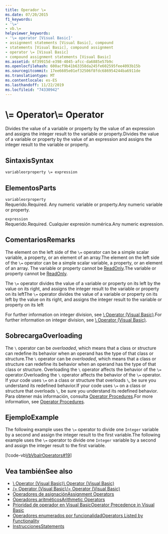 ```yaml
---
title: Operador \=
ms.date: 07/20/2015
f1_keywords:
- '\='
- vb.\=
helpviewer_keywords:
- '\= operator [Visual Basic]'
- assignment statements [Visual Basic], compound
- statements [Visual Basic], compound assignment
- operator \= [Visual Basic]
- compound assignment statements [Visual Basic]
ms.assetid: 6f39915d-e398-4045-afcc-da6885e57b9c
ms.openlocfilehash: 600acf9b41b63358da245fe602595fee4093b15b
ms.sourcegitcommit: 17ee6605e01ef32506f8fdc686954244ba6911de
ms.translationtype: MT
ms.contentlocale: es-ES
ms.lasthandoff: 11/22/2019
ms.locfileid: "74330942"
---
```

# <a name="-operator"></a><span data-ttu-id="8486c-102">\\= Operator</span><span class="sxs-lookup"><span data-stu-id="8486c-102">\\= Operator</span></span>
<span data-ttu-id="8486c-103">Divides the value of a variable or property by the value of an expression and assigns the integer result to the variable or property.</span><span class="sxs-lookup"><span data-stu-id="8486c-103">Divides the value of a variable or property by the value of an expression and assigns the integer result to the variable or property.</span></span>  
  
## <a name="syntax"></a><span data-ttu-id="8486c-104">Sintaxis</span><span class="sxs-lookup"><span data-stu-id="8486c-104">Syntax</span></span>  
  
```vb  
variableorproperty \= expression  
```  
  
## <a name="parts"></a><span data-ttu-id="8486c-105">Elementos</span><span class="sxs-lookup"><span data-stu-id="8486c-105">Parts</span></span>  
 `variableorproperty`  
 <span data-ttu-id="8486c-106">Requerido.</span><span class="sxs-lookup"><span data-stu-id="8486c-106">Required.</span></span> <span data-ttu-id="8486c-107">Any numeric variable or property.</span><span class="sxs-lookup"><span data-stu-id="8486c-107">Any numeric variable or property.</span></span>  
  
 `expression`  
 <span data-ttu-id="8486c-108">Requerido.</span><span class="sxs-lookup"><span data-stu-id="8486c-108">Required.</span></span> <span data-ttu-id="8486c-109">Cualquier expresión numérica.</span><span class="sxs-lookup"><span data-stu-id="8486c-109">Any numeric expression.</span></span>  
  
## <a name="remarks"></a><span data-ttu-id="8486c-110">Comentarios</span><span class="sxs-lookup"><span data-stu-id="8486c-110">Remarks</span></span>  
 <span data-ttu-id="8486c-111">The element on the left side of the `\=` operator can be a simple scalar variable, a property, or an element of an array.</span><span class="sxs-lookup"><span data-stu-id="8486c-111">The element on the left side of the `\=` operator can be a simple scalar variable, a property, or an element of an array.</span></span> <span data-ttu-id="8486c-112">The variable or property cannot be [ReadOnly](../../../visual-basic/language-reference/modifiers/readonly.md).</span><span class="sxs-lookup"><span data-stu-id="8486c-112">The variable or property cannot be [ReadOnly](../../../visual-basic/language-reference/modifiers/readonly.md).</span></span>  
  
 <span data-ttu-id="8486c-113">The `\=` operator divides the value of a variable or property on its left by the value on its right, and assigns the integer result to the variable or property on its left</span><span class="sxs-lookup"><span data-stu-id="8486c-113">The `\=` operator divides the value of a variable or property on its left by the value on its right, and assigns the integer result to the variable or property on its left</span></span>  
  
 <span data-ttu-id="8486c-114">For further information on integer division, see [\ Operator (Visual Basic)](../../../visual-basic/language-reference/operators/integer-division-operator.md).</span><span class="sxs-lookup"><span data-stu-id="8486c-114">For further information on integer division, see [\ Operator (Visual Basic)](../../../visual-basic/language-reference/operators/integer-division-operator.md).</span></span>  
  
## <a name="overloading"></a><span data-ttu-id="8486c-115">Sobrecarga</span><span class="sxs-lookup"><span data-stu-id="8486c-115">Overloading</span></span>  
 <span data-ttu-id="8486c-116">The `\` operator can be *overloaded*, which means that a class or structure can redefine its behavior when an operand has the type of that class or structure.</span><span class="sxs-lookup"><span data-stu-id="8486c-116">The `\` operator can be *overloaded*, which means that a class or structure can redefine its behavior when an operand has the type of that class or structure.</span></span> <span data-ttu-id="8486c-117">Overloading the `\` operator affects the behavior of the `\=` operator.</span><span class="sxs-lookup"><span data-stu-id="8486c-117">Overloading the `\` operator affects the behavior of the `\=` operator.</span></span> <span data-ttu-id="8486c-118">If your code uses `\=` on a class or structure that overloads `\`, be sure you understand its redefined behavior.</span><span class="sxs-lookup"><span data-stu-id="8486c-118">If your code uses `\=` on a class or structure that overloads `\`, be sure you understand its redefined behavior.</span></span> <span data-ttu-id="8486c-119">Para obtener más información, consulta [Operator Procedures](../../../visual-basic/programming-guide/language-features/procedures/operator-procedures.md).</span><span class="sxs-lookup"><span data-stu-id="8486c-119">For more information, see [Operator Procedures](../../../visual-basic/programming-guide/language-features/procedures/operator-procedures.md).</span></span>  
  
## <a name="example"></a><span data-ttu-id="8486c-120">Ejemplo</span><span class="sxs-lookup"><span data-stu-id="8486c-120">Example</span></span>  
 <span data-ttu-id="8486c-121">The following example uses the `\=` operator to divide one `Integer` variable by a second and assign the integer result to the first variable.</span><span class="sxs-lookup"><span data-stu-id="8486c-121">The following example uses the `\=` operator to divide one `Integer` variable by a second and assign the integer result to the first variable.</span></span>  
  
 [!code-vb[VbVbalrOperators#19](~/samples/snippets/visualbasic/VS_Snippets_VBCSharp/VbVbalrOperators/VB/Class1.vb#19)]  
  
## <a name="see-also"></a><span data-ttu-id="8486c-122">Vea también</span><span class="sxs-lookup"><span data-stu-id="8486c-122">See also</span></span>

- [<span data-ttu-id="8486c-123">\ Operator (Visual Basic)</span><span class="sxs-lookup"><span data-stu-id="8486c-123">\ Operator (Visual Basic)</span></span>](../../../visual-basic/language-reference/operators/integer-division-operator.md)
- [<span data-ttu-id="8486c-124">/= Operator (Visual Basic)</span><span class="sxs-lookup"><span data-stu-id="8486c-124">/= Operator (Visual Basic)</span></span>](../../../visual-basic/language-reference/operators/floating-point-division-assignment-operator.md)
- [<span data-ttu-id="8486c-125">Operadores de asignación</span><span class="sxs-lookup"><span data-stu-id="8486c-125">Assignment Operators</span></span>](../../../visual-basic/language-reference/operators/assignment-operators.md)
- [<span data-ttu-id="8486c-126">Operadores aritméticos</span><span class="sxs-lookup"><span data-stu-id="8486c-126">Arithmetic Operators</span></span>](../../../visual-basic/language-reference/operators/arithmetic-operators.md)
- [<span data-ttu-id="8486c-127">Prioridad de operador en Visual Basic</span><span class="sxs-lookup"><span data-stu-id="8486c-127">Operator Precedence in Visual Basic</span></span>](../../../visual-basic/language-reference/operators/operator-precedence.md)
- [<span data-ttu-id="8486c-128">Operadores enumerados por funcionalidad</span><span class="sxs-lookup"><span data-stu-id="8486c-128">Operators Listed by Functionality</span></span>](../../../visual-basic/language-reference/operators/operators-listed-by-functionality.md)
- [<span data-ttu-id="8486c-129">Instrucciones</span><span class="sxs-lookup"><span data-stu-id="8486c-129">Statements</span></span>](../../../visual-basic/programming-guide/language-features/statements.md)
